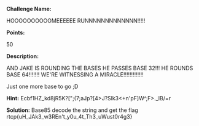 **Challenge Name:**

HOOOOOOOOOOMEEEEEE RUNNNNNNNNNNNNN!!!!!

**Points:**

50

**Description:**

AND JAKE IS ROUNDING THE BASES
HE PASSES BASE 32!!!
HE ROUNDS BASE 64!!!!!!!
WE'RE WITNESSING A MIRACLE!!!!!!!!!!!!!

Just one more base to go ;D

**Hint:**
Ecbf1HZ_kd8jR5K?[";(7;aJp?[4>J?Slk3<+n'pF]W^,F>._lB/=r

**Solution:**
Base85 decode the string and get the flag
rtcp{uH_JAk3_w3REn't_y0u_4t_Th3_uWust0r4g3}


